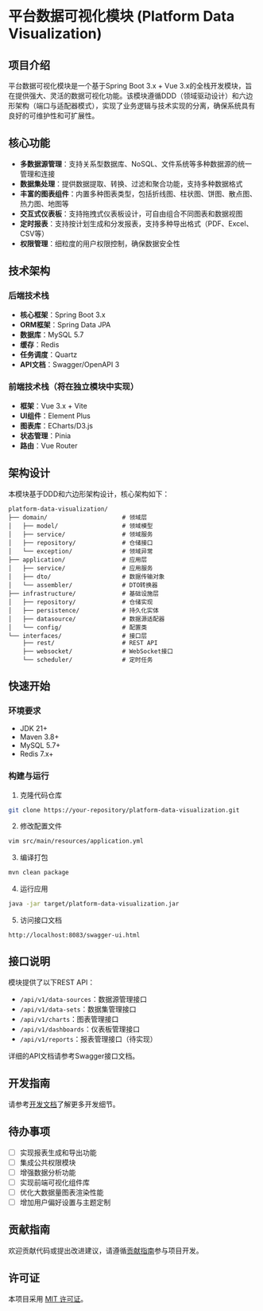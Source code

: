 # 平台数据可视化模块 (Platform Data Visualization)

## 项目介绍

平台数据可视化模块是一个基于Spring Boot 3.x + Vue 3.x的全栈开发模块，旨在提供强大、灵活的数据可视化功能。该模块遵循DDD（领域驱动设计）和六边形架构（端口与适配器模式），实现了业务逻辑与技术实现的分离，确保系统具有良好的可维护性和可扩展性。

## 核心功能

- **多数据源管理**：支持关系型数据库、NoSQL、文件系统等多种数据源的统一管理和连接
- **数据集处理**：提供数据提取、转换、过滤和聚合功能，支持多种数据格式
- **丰富的图表组件**：内置多种图表类型，包括折线图、柱状图、饼图、散点图、热力图、地图等
- **交互式仪表板**：支持拖拽式仪表板设计，可自由组合不同图表和数据视图
- **定时报表**：支持按计划生成和分发报表，支持多种导出格式（PDF、Excel、CSV等）
- **权限管理**：细粒度的用户权限控制，确保数据安全性

## 技术架构

### 后端技术栈

- **核心框架**：Spring Boot 3.x
- **ORM框架**：Spring Data JPA
- **数据库**：MySQL 5.7
- **缓存**：Redis
- **任务调度**：Quartz
- **API文档**：Swagger/OpenAPI 3

### 前端技术栈（将在独立模块中实现）

- **框架**：Vue 3.x + Vite
- **UI组件**：Element Plus
- **图表库**：ECharts/D3.js
- **状态管理**：Pinia
- **路由**：Vue Router

## 架构设计

本模块基于DDD和六边形架构设计，核心架构如下：

```
platform-data-visualization/
├── domain/                     # 领域层
│   ├── model/                  # 领域模型
│   ├── service/                # 领域服务
│   ├── repository/             # 仓储接口
│   └── exception/              # 领域异常
├── application/                # 应用层
│   ├── service/                # 应用服务
│   ├── dto/                    # 数据传输对象
│   └── assembler/              # DTO转换器
├── infrastructure/             # 基础设施层
│   ├── repository/             # 仓储实现
│   ├── persistence/            # 持久化实体
│   ├── datasource/             # 数据源适配器
│   └── config/                 # 配置类
└── interfaces/                 # 接口层
    ├── rest/                   # REST API
    ├── websocket/              # WebSocket接口
    └── scheduler/              # 定时任务
```

## 快速开始

### 环境要求

- JDK 21+
- Maven 3.8+
- MySQL 5.7+
- Redis 7.x+

### 构建与运行

1. 克隆代码仓库
```bash
git clone https://your-repository/platform-data-visualization.git
```

2. 修改配置文件
```bash
vim src/main/resources/application.yml
```

3. 编译打包
```bash
mvn clean package
```

4. 运行应用
```bash
java -jar target/platform-data-visualization.jar
```

5. 访问接口文档
```
http://localhost:8083/swagger-ui.html
```

## 接口说明

模块提供了以下REST API：

- `/api/v1/data-sources`：数据源管理接口
- `/api/v1/data-sets`：数据集管理接口
- `/api/v1/charts`：图表管理接口
- `/api/v1/dashboards`：仪表板管理接口
- `/api/v1/reports`：报表管理接口（待实现）

详细的API文档请参考Swagger接口文档。

## 开发指南

请参考[开发文档](./docs/development-guide.md)了解更多开发细节。

## 待办事项

- [ ] 实现报表生成和导出功能
- [ ] 集成公共权限模块
- [ ] 增强数据分析功能
- [ ] 实现前端可视化组件库
- [ ] 优化大数据量图表渲染性能
- [ ] 增加用户偏好设置与主题定制

## 贡献指南

欢迎贡献代码或提出改进建议，请遵循[贡献指南](./docs/contributing.md)参与项目开发。

## 许可证

本项目采用 [MIT 许可证](./LICENSE)。
